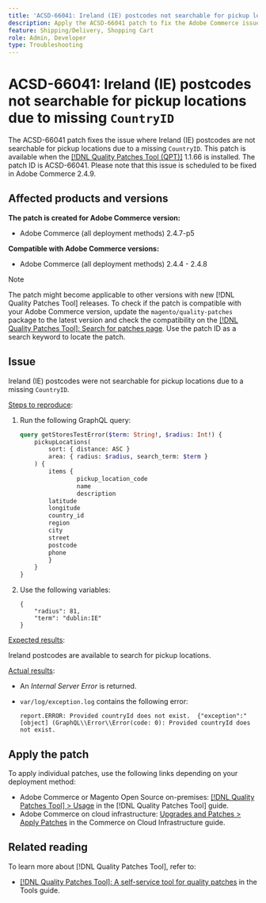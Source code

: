```yaml
---
title: 'ACSD-66041: Ireland (IE) postcodes not searchable for pickup locations due to missing CountryID'
description: Apply the ACSD-66041 patch to fix the Adobe Commerce issue where Ireland (IE) postcodes were not searchable for pickup locations due to a missing CountryID.
feature: Shipping/Delivery, Shopping Cart
role: Admin, Developer
type: Troubleshooting
---
```


# ACSD-66041: Ireland (IE) postcodes not searchable for pickup locations due to missing `CountryID`

The ACSD-66041 patch fixes the issue where Ireland (IE) postcodes are not searchable for pickup locations due to a missing `CountryID`. This patch is available when the [[!DNL Quality Patches Tool (QPT)]](/help/tools/quality-patches-tool/quality-patches-tool-to-self-serve-quality-patches.md) 1.1.66 is installed. The patch ID is ACSD-66041. Please note that this issue is scheduled to be fixed in Adobe Commerce 2.4.9.

## Affected products and versions

**The patch is created for Adobe Commerce version:**

* Adobe Commerce (all deployment methods) 2.4.7-p5

**Compatible with Adobe Commerce versions:**

* Adobe Commerce (all deployment methods) 2.4.4 - 2.4.8

>[!NOTE]
>
>The patch might become applicable to other versions with new [!DNL Quality Patches Tool] releases. To check if the patch is compatible with your Adobe Commerce version, update the `magento/quality-patches` package to the latest version and check the compatibility on the [[!DNL Quality Patches Tool]: Search for patches page](https://experienceleague.adobe.com/tools/commerce-quality-patches/index.html). Use the patch ID as a search keyword to locate the patch.

## Issue

Ireland (IE) postcodes were not searchable for pickup locations due to a missing `CountryID`.

<u>Steps to reproduce</u>:

1. Run the following GraphQL query:

    ```graphql
    query getStoresTestError($term: String!, $radius: Int!) {
        pickupLocations(
            sort: { distance: ASC }
            area: { radius: $radius, search_term: $term }
        ) {
            items {
                    pickup_location_code
                    name
                    description
		    latitude
		    longitude
		    country_id
		    region
		    city
		    street
		    postcode
		    phone
            }
        }
    }
    ```

1. Use the following variables:

    ```
    {
        "radius": 81,
        "term": "dublin:IE"
    }
    ```

<u>Expected results</u>:

Ireland postcodes are available to search for pickup locations.

<u>Actual results</u>:

* An *Internal Server Error* is returned.
* `var/log/exception.log` contains the following error:

    ```
    report.ERROR: Provided countryId does not exist.  {"exception":"[object] (GraphQL\\Error\\Error(code: 0): Provided countryId does not exist.
    ```

## Apply the patch

To apply individual patches, use the following links depending on your deployment method:

* Adobe Commerce or Magento Open Source on-premises: [[!DNL Quality Patches Tool] > Usage](/help/tools/quality-patches-tool/usage.md) in the [!DNL Quality Patches Tool] guide.
* Adobe Commerce on cloud infrastructure: [Upgrades and Patches > Apply Patches](https://experienceleague.adobe.com/docs/commerce-cloud-service/user-guide/develop/upgrade/apply-patches.html) in the Commerce on Cloud Infrastructure guide.

## Related reading

To learn more about [!DNL Quality Patches Tool], refer to:

* [[!DNL Quality Patches Tool]: A self-service tool for quality patches](/help/tools/quality-patches-tool/quality-patches-tool-to-self-serve-quality-patches.md) in the Tools guide.
